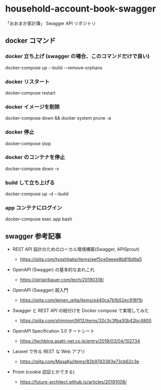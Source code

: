 # household-account-book-swagger

「おおまか家計簿」 Swagger API リポジトリ

## docker コマンド

### docker 立ち上げ (swagger の場合、このコマンドだけで良い)

docker-compose up --build --remove-orphans

### docker リスタート

docker-compose restart

### docker イメージを削除

docker-compose down && docker system prune -a

### docker 停止

docker-compose stop

### docker のコンテナを停止

docker-compose down -v

### build して立ち上げる

docker-compose up -d --build

### app コンテナにログイン

docker-compose exec app bash

## swagger 参考記事

- REST API 設計のためのローカル環境構築(Swagger, APISprout)

  - https://qiita.com/tyoshitake/items/eef5ce0eeee8b816d9a5

- OpenAPI (Swagger) の基本的なあれこれ

  - https://girigiribauer.com/tech/20190318/

- OpenAPI (Swagger) 超入門

  - https://qiita.com/teinen_qiita/items/e440ca7b1b52ec918f1b

- Swagger と REST API の紐付けを Docker compose で実現してみた

  - https://qiita.com/shiminori0612/items/32c3c3fba30b42bc4800

- OpenAPI Specification 3.0 チートシート

  - https://techblog.asahi-net.co.jp/entry/2019/03/04/102734

- Laravel で作る REST な Web アプリ

  - https://qiita.com/MasaKu/items/82b9743383e73cb62c3e

- Prism (cookie 認証とかできる)

  - https://future-architect.github.io/articles/20191008/
